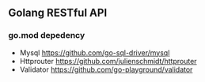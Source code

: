 ## Golang RESTful API

### go.mod depedency

* Mysql https://github.com/go-sql-driver/mysql
* Httprouter https://github.com/julienschmidt/httprouter
* Validator https://github.com/go-playground/validator